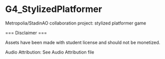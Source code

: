 # G4_StylizedPlatformer
Metropolia/StadinAO collaboration project: stylized platformer game

=== Disclaimer ===

Assets have been made with student license and should not be monetized.

Audio Attribution: 
See Audio Attribution file
